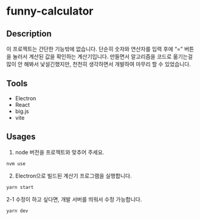 # funny-calculator

## Description
 이 프로젝트는 간단한 기능밖에 없습니다. 단순히 숫자와 연산자를 입력 후에 “=” 버튼을 눌러서 계산된 값을 확인하는 계산기입니다. 만들면서 알고리즘을 코드로 옮기는걸 많이 안 해봐서 낯설긴했지만, 천천히 생각하면서 개발하여 마무리 할 수 있었습니다.

## Tools
- Electron
- React
- big.js
- vite

## Usages
1. node 버전을 프로젝트와 맞추어 주세요.
```shell
nvm use
```

2. Electron으로 빌드된 계산기 프로그램을 실행합니다.
```shell
yarn start
```

2-1 수정이 하고 싶다면, 개발 서버를 띄워서 수정 가능합니다.
```shell
yarn dev
```
